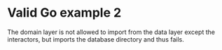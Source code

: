 # Valid Go example 2

The domain layer is not allowed to import from the data layer except the interactors,
but imports the database directory and thus fails.
